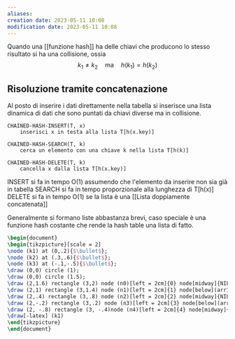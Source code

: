 ```yaml
---
aliases: 
creation date: 2023-05-11 10:08
modification date: 2023-05-11 10:08
---
```


Quando una [[funzione hash]] ha delle chiavi che producono lo stesso risultato si ha una collisione, ossia
$$ k_{1} \neq k_{2}\quad\text{ma}\quad h(k_{1}) = h(k_{2})$$
## Risoluzione tramite concatenazione
Al posto di inserire i dati direttamente nella tabella si inserisce una lista dinamica di dati che sono puntati da chiavi diverse ma in collisione.

```
CHAINED-HASH-INSERT(T, x)
	inserisci x in testa alla lista T[h(x.key)]

CHAINED-HASH-SEARCH(T, k)
	cerca un elemento con una chiave k nella lista T[h(k)]

CHAINED-HASH-DELETE(T, k)
	cancella x dalla lista T[h(x.key)]
```

INSERT si fa in tempo O(1) assumendo che l'elemento da inserire non sia già in tabella
SEARCH si fa in tempo proporzionale alla lunghezza di T\[h(x)\]
DELETE si fa in tempo O(1) se la lista è una [[Lista doppiamente concatenata]]

Generalmente si formano liste abbastanza brevi, caso speciale è una funzione hash costante che rende la hash table una lista di fatto.

```tikz
\begin{document}
\begin{tikzpicture}[scale = 2]
\node (k1) at (0,.2){$\bullet$};
\node (k2) at (.3,.6){$\bullet$};
\node (k3) at (-.1,-.5){$\bullet$};
\draw (0,0) circle (1);
\draw (0,0) circle (1.5);
\draw (2,1.6) rectangle (3,2) node (n0)[left = 2cm]{0} node[midway]{NIL};
\draw (2,1) rectangle (3,1.4) node (n1)[left = 2cm]{1} node[below](arr1){};
\draw (2,.4) rectangle (3,.8) node (n2)[left = 2cm]{2} node[midway]{NIL};
\draw (2,-.2) rectangle (3,.2) node (n3)[left = 2cm]{3} node[below](arr3){};
\draw (2, -.8) rectangle (3, -.4)node (n4)[left = 2cm]{4} node[midway]{NIL};
\draw[-latex] (k1) 
\end{tikzpicture}
\end{document}
```
